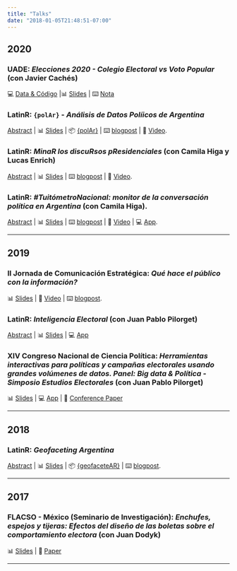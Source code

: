 ```yaml
---
title: "Talks"
date: "2018-01-05T21:48:51-07:00" 
---
```


## 2020


### **UADE**: *Elecciones 2020 - Colegio Electoral vs Voto Popular*  (con Javier Cachés)


💻 [Data & Código](https://github.com/TuQmano/popular_vote/) |📊 [Slides](https://www.tuqmano.com/talks/popular_vote#1) | ⌨️ [Nota](https://github.com/TuQmano/popular_vote/)


### **LatinR**: `{polAr}` - *Análisis de Datos Políicos de Argentina* 

[Abstract](https://github.com/TuQmano/latinr2020/blob/master/rmd/polAr/polar.pdf) | 📊 [Slides](https://www.tuqmano.com/slides/polar_slides.html#1) |  📦 [{polAr}](https://electorarg.github.io/polAr/) | ⌨️ [blogpost](https://www.tuqmano.com/2020/05/22/empaquetar/) | 📼 [Video](https://www.youtube.com/watch?v=V4xqUh6KCZs&list=PL9-E3cL2KgKkxsS3dkaFTvmh24kPpkE--&index=3).



### **LatinR**: *MinaR los discuRsos pResidenciales* (con Camila Higa y Lucas Enrich) 

[Abstract](https://github.com/TuQmano/latinr2020/blob/master/rmd/discursos/discursos_presidenciales.pdf) | 📊 [Slides](https://github.com/TuQmano/latinr2020/blob/master/slides/discursos/minar_los_discursos.pdf) | ⌨️ [blogpost](https://www.tuqmano.com/2020/03/11/los-discursos-de-les-presidentes/) | 📼 [Video](https://www.youtube.com/watch?v=IZfNr_N7ylw&list=PL9-E3cL2KgKlNKVfiwHoGR3pHpg7x8Uzt&index=2).



### **LatinR**: _#TuitómetroNacional: monitor de la conversación política en Argentina_ (con Camila Higa). 


[Abstract](https://github.com/TuQmano/latinr2020/blob/master/rmd/tuitometro/tuitometro.pdf) | 📊 [Slides](https://github.com/TuQmano/latinr2020/blob/master/slides/tuitometro/tuitometro.pdf) | ⌨️ [blogpost](https://www.tuqmano.com/2019/12/20/congreso-2-0-politicos-argentinos-en-twitter/) | 📼 [Video](https://www.youtube.com/watch?v=fNMwoLJ1iXQ&list=PL9-E3cL2KgKnixQ0u36DgCsGvOkOIo5D1) | 💻 [App](http://tuitometro.mentacomunicacion.com.ar/).




---

## 2019

### **II Jornada de Comunicación Estratégica**: *Qué hace el público con la información?* 

📊 [Slides](https://docs.google.com/presentation/d/1G7WvEvOkHzXrOomiks8ahCegBrIQXtxCtxOA9VpXmxM/edit#slide=id.p) | 📼 [Video](https://youtu.be/Hga7rjnkLQA?t=1075) | ⌨️ [blogpost](https://www.tuqmano.com/2019/11/11/interacciones-en-twitter/).



### **LatinR**: *Inteligencia Electoral*  (con Juan Pablo Pilorget) 

[Abstract](https://github.com/LatinR/presentaciones-LatinR2019/blob/master/presentaciones/LatinR2019_paper_15.pdf) | 📊 [Slides](https://docs.google.com/presentation/d/1e78jzqMum2vjT-vQTrhoWJrroPLi8EgMPBXjoKJ7acA/edit#slide=id.p) | 💻 [App](http://inteligenciaelectoral.mentacomunicacion.com.ar/) 

### **XIV Congreso Nacional de Ciencia Política**: *Herramientas interactivas para políticas y campañas electorales usando grandes volúmenes de datos. Panel: Big data & Política - Simposio Estudios Electorales* (con Juan Pablo Pilorget)  

📊 [Slides](https://www.researchgate.net/publication/334573215) | 💻 [App](http://socioeconomico.mentacomunicacion.com.ar/) | 📝 [Conference Paper](https://www.researchgate.net/publication/334572755) 


---

## 2018

### **LatinR**: *Geofaceting Argentina* 

[Abstract](https://github.com/TuQmano/geofacet_ARG/blob/master/.LatinR/Geofaceting_Argentina_RuizNicolini.pdf) | 📊 [Slides](https://www.researchgate.net/publication/327382101_Geofaceting_Argentina_LatinR_2018) | 📦 [{geofaceteAR}](https://electorarg.github.io/geofaceteAR/) | ⌨️ [blogpost](https://www.tuqmano.com/2020/05/22/empaquetar/).

---

## 2017

### **FLACSO - México (Seminario de Investigación)**: *Enchufes, espejos y tijeras: Efectos del diseño de las boletas sobre el comportamiento electora* (con Juan Dodyk)

📊 [Slides](https://www.researchgate.net/publication/322642019) | 📝 [Paper](https://www.researchgate.net/publication/322663247)



---
